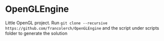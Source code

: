 # OpenGLEngine

Little OpenGL project.
Run `git clone --recursive https://github.com/francolerch/OpenGLEngine` and the script under scripts folder to generate the solution
